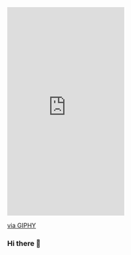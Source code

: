 <iframe src="https://giphy.com/embed/RkDZq0dhhYHhxdFrJB" width="270" height="480" frameBorder="0" class="giphy-embed" allowFullScreen></iframe><p><a href="https://giphy.com/gifs/cinemagraph-RkDZq0dhhYHhxdFrJB">via GIPHY</a></p>
 
### Hi there 👋

<!--
**Ellisvelandia/Ellisvelandia** is a ✨ _special_ ✨ repository because its `README.md` (this file) appears on your GitHub profile.

Here are some ideas to get you started:

- 🔭 I’m currently working on ...
- 🌱 I’m currently learning ...
- 👯 I’m looking to collaborate on ...
- 🤔 I’m looking for help with ...
- 💬 Ask me about ...
- 📫 How to reach me: ...
- 😄 Pronouns: ...
- ⚡ Fun fact: ...
-->
